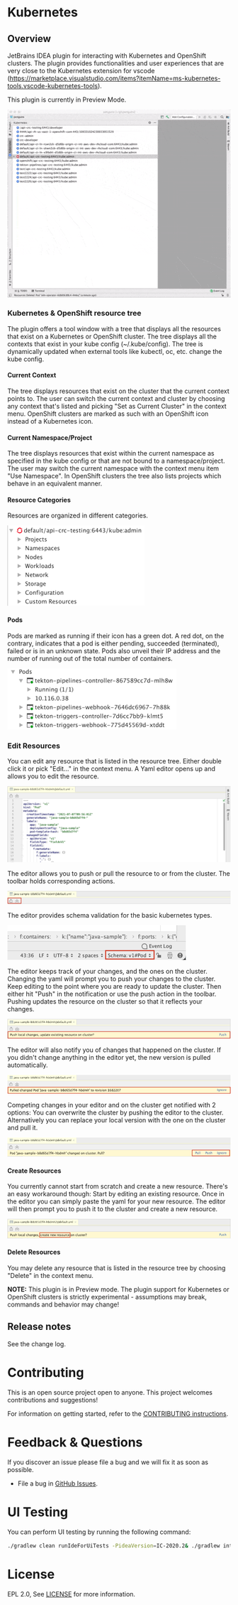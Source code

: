 # Kubernetes

## Overview

JetBrains IDEA plugin for interacting with Kubernetes and OpenShift clusters.
The plugin provides functionalities and user experiences that are very close to the Kubernetes extension for vscode (https://marketplace.visualstudio.com/items?itemName=ms-kubernetes-tools.vscode-kubernetes-tools).

This plugin is currently in Preview Mode.

![](images/demo1.gif)

### Kubernetes & OpenShift resource tree
The plugin offers a tool window with a tree that displays all the resources that exist on a Kubernetes or OpenShift cluster.
The tree displays all the contexts that exist in your kube config (~/.kube/config).
The tree is dynamically updated when external tools like kubectl, oc, etc. change the kube config. 

#### Current Context
The tree displays resources that exist on the cluster that the current context points to. 
The user can switch the current context and cluster by choosing any context that's listed and picking "Set as Current Cluster" in the context menu.
OpenShift clusters are marked as such with an OpenShift icon instead of a Kubernetes icon.
 
#### Current Namespace/Project
The tree displays resources that exist within the current namespace as specified in the kube config or that are not bound to a namespace/project.
The user may switch the current namespace with the context menu item "Use Namespace". 
In OpenShift clusters the tree also lists projects which behave in an equivalent manner. 

#### Resource Categories
Resources are organized in different categories.

![img.png](images/categories.png)

#### Pods
Pods are marked as running if their icon has a green dot. 
A red dot, on the contrary, indicates that a pod is either pending, succeeded (terminated), failed or is in an unknown state.
Pods also unveil their IP address and the number of running out of the total number of containers.

![img.png](images/pod.png)

### Edit Resources
You can edit any resource that is listed in the resource tree.
Either double click it or pick "Edit..." in the context menu. A Yaml editor opens up and allows you to edit the resource.

![editor](images/editor.png)

The editor allows you to push or pull the resource to or from the cluster. 
The toolbar holds corresponding actions.

![editor toolbar](images/editor-toolbar.png)

The editor provides schema validation for the basic kubernetes types.

![editor schema](images/editor-schema.png)

The editor keeps track of your changes, and the ones on the cluster.
Changing the yaml will prompt you to push your changes to the cluster.
Keep editing to the point where you are ready to update the cluster. 
Then either hit "Push" in the notification or use the push action in the toolbar.
Pushing updates the resource on the cluster so that it reflects your changes.

![editor push](images/editor-push.png)

The editor will also notify you of changes that happened on the cluster. 
If you didn't change anything in the editor yet, the new version is pulled automatically.

![editor pulled](images/editor-pulled.png)

Competing changes in your editor and on the cluster get notified with 2 options: 
You can overwrite the cluster by pushing the editor to the cluster.
Alternatively you can replace your local version with the one on the cluster and pull it.

![editor pull or push](images/editor-pull-push.png)

#### Create Resources
You currently cannot start from scratch and create a new resource. There's an easy workaround though:
Start by editing an existing resource. Once in the editor you can simply paste the yaml for your new resource.
The editor will then prompt you to push it to the cluster and create a new resource.

![editor push create new](images/editor-push-new.png)


#### Delete Resources
You may delete any resource that is listed in the resource tree by choosing "Delete" in the context menu.


**NOTE:** This plugin is in Preview mode. The plugin support for Kubernetes or OpenShift clusters is strictly experimental - assumptions may break, commands and behavior may change!

## Release notes
See the change log.

Contributing
============
This is an open source project open to anyone. This project welcomes contributions and suggestions!

For information on getting started, refer to the [CONTRIBUTING instructions](CONTRIBUTING.md).

Feedback & Questions
====================
If you discover an issue please file a bug and we will fix it as soon as possible.
* File a bug in [GitHub Issues](https://github.com/redhat-developer/intellij-kubernetes/issues).

UI Testing
==========
You can perform UI testing by running the following command:
```sh
./gradlew clean runIdeForUiTests -PideaVersion=IC-2020.2& ./gradlew integrationTest
```

License
=======
EPL 2.0, See [LICENSE](LICENSE) for more information.
